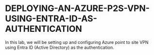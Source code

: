 # DEPLOYING-AN-AZURE-P2S-VPN-USING-ENTRA-ID-AS-AUTHENTICATION
In this lab, we will be setting up and configuring Azure point to site VPN using Entra ID (Active Directory) as the authentication.
